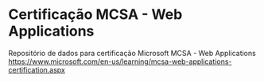 # Certificação MCSA - Web Applications

Repositório de dados para certificação Microsoft MCSA - Web Applications
https://www.microsoft.com/en-us/learning/mcsa-web-applications-certification.aspx
